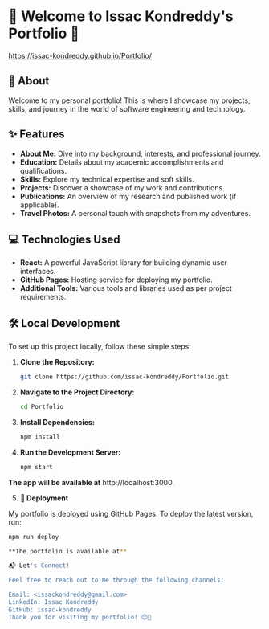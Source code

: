 <!-- Header -->
# 🌟 Welcome to Issac Kondreddy's Portfolio 🚀

https://issac-kondreddy.github.io/Portfolio/

<!-- Introduction -->
## 🎉 About
Welcome to my personal portfolio! This is where I showcase my projects, skills, and journey in the world of software engineering and technology.

<!-- Features -->
## ✨ Features
- **About Me:** Dive into my background, interests, and professional journey.
- **Education:** Details about my academic accomplishments and qualifications.
- **Skills:** Explore my technical expertise and soft skills.
- **Projects:** Discover a showcase of my work and contributions.
- **Publications:** An overview of my research and published work (if applicable).
- **Travel Photos:** A personal touch with snapshots from my adventures.

<!-- Technologies -->
## 💻 Technologies Used
- **React:** A powerful JavaScript library for building dynamic user interfaces.
- **GitHub Pages:** Hosting service for deploying my portfolio.
- **Additional Tools:** Various tools and libraries used as per project requirements.

<!-- Local Development -->
## 🛠️ Local Development
To set up this project locally, follow these simple steps:

1. **Clone the Repository:**
   ```sh
   git clone https://github.com/issac-kondreddy/Portfolio.git
2. **Navigate to the Project Directory:**
   ```sh
   cd Portfolio
3. **Install Dependencies:**
   ```sh
   npm install
4. **Run the Development Server:**
   ```sh
   npm start
   
**The app will be available at** http://localhost:3000.

<!-- Deployment -->
5. **🚀 Deployment**

  My portfolio is deployed using GitHub Pages. To deploy the latest version, run:
   ```sh
   npm run deploy

**The portfolio is available at**

  📬 Let's Connect!

 Feel free to reach out to me through the following channels:

 Email: <issackondreddy@gmail.com>
 LinkedIn: Issac Kondreddy
 GitHub: issac-kondreddy
 Thank you for visiting my portfolio! 😊🌟
